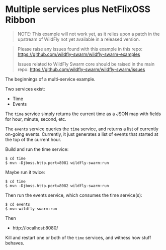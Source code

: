 # Multiple services plus NetFlixOSS Ribbon

> NOTE: This example will not work yet, as it relies upon a patch
> in the upstream of WildFly not yet available in a released version.

> Please raise any issues found with this example in this repo:
> https://github.com/wildfly-swarm/wildfly-swarm-examples
>
> Issues related to WildFly Swarm core should be raised in the main repo:
> https://github.com/wildfly-swarm/wildfly-swarm/issues

The beginnings of a multi-service example.

Two services exist:

* Time
* Events

The `time` service simply returns the current time as a JSON map
with fields for hour, minute, second, etc.

The `events` service queries the `time` service, and returns a list of
currently on-going events.  Currently, it just generates a list of events
that started at the top of the current hour.

Build and run the time service:

    $ cd time
    $ mvn -Djboss.http.port=8081 wildfly-swarm:run

Maybe run it twice:

    $ cd time
    $ mvn -Djboss.http.port=8082 wildfly-swarm:run

Then run the events service, which consumes the time service(s):

    $ cd events
    $ mvn wildfly-swarm:run

Then

* http://localhost:8080/

Kill and restart one or both of the `time` services, and witness how stuff
behaves.
